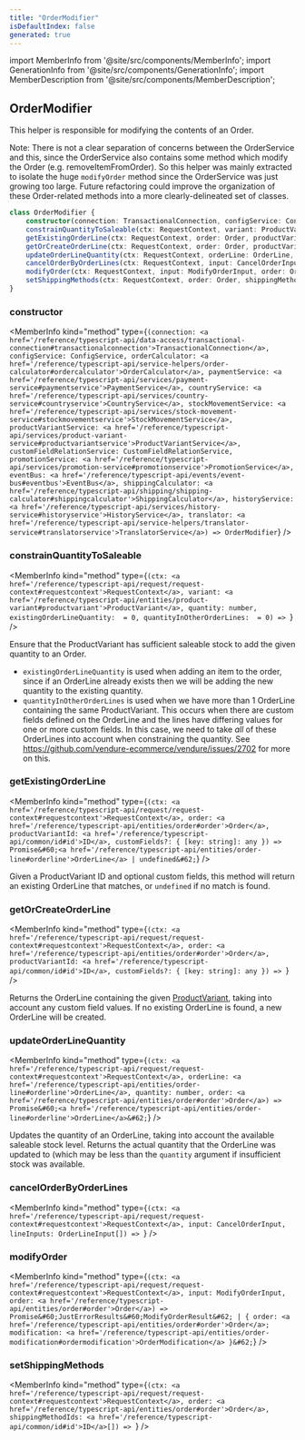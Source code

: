 ```yaml
---
title: "OrderModifier"
isDefaultIndex: false
generated: true
---
```

<!-- This file was generated from the Vendure source. Do not modify. Instead, re-run the "docs:build" script -->
import MemberInfo from '@site/src/components/MemberInfo';
import GenerationInfo from '@site/src/components/GenerationInfo';
import MemberDescription from '@site/src/components/MemberDescription';


## OrderModifier

<GenerationInfo sourceFile="packages/core/src/service/helpers/order-modifier/order-modifier.ts" sourceLine="81" packageName="@vendure/core" />

This helper is responsible for modifying the contents of an Order.

Note:
There is not a clear separation of concerns between the OrderService and this, since
the OrderService also contains some method which modify the Order (e.g. removeItemFromOrder).
So this helper was mainly extracted to isolate the huge `modifyOrder` method since the
OrderService was just growing too large. Future refactoring could improve the organization
of these Order-related methods into a more clearly-delineated set of classes.

```ts title="Signature"
class OrderModifier {
    constructor(connection: TransactionalConnection, configService: ConfigService, orderCalculator: OrderCalculator, paymentService: PaymentService, countryService: CountryService, stockMovementService: StockMovementService, productVariantService: ProductVariantService, customFieldRelationService: CustomFieldRelationService, promotionService: PromotionService, eventBus: EventBus, shippingCalculator: ShippingCalculator, historyService: HistoryService, translator: TranslatorService)
    constrainQuantityToSaleable(ctx: RequestContext, variant: ProductVariant, quantity: number, existingOrderLineQuantity:  = 0, quantityInOtherOrderLines:  = 0) => ;
    getExistingOrderLine(ctx: RequestContext, order: Order, productVariantId: ID, customFields?: { [key: string]: any }) => Promise<OrderLine | undefined>;
    getOrCreateOrderLine(ctx: RequestContext, order: Order, productVariantId: ID, customFields?: { [key: string]: any }) => ;
    updateOrderLineQuantity(ctx: RequestContext, orderLine: OrderLine, quantity: number, order: Order) => Promise<OrderLine>;
    cancelOrderByOrderLines(ctx: RequestContext, input: CancelOrderInput, lineInputs: OrderLineInput[]) => ;
    modifyOrder(ctx: RequestContext, input: ModifyOrderInput, order: Order) => Promise<JustErrorResults<ModifyOrderResult> | { order: Order; modification: OrderModification }>;
    setShippingMethods(ctx: RequestContext, order: Order, shippingMethodIds: ID[]) => ;
}
```

<div className="members-wrapper">

### constructor

<MemberInfo kind="method" type={`(connection: <a href='/reference/typescript-api/data-access/transactional-connection#transactionalconnection'>TransactionalConnection</a>, configService: ConfigService, orderCalculator: <a href='/reference/typescript-api/service-helpers/order-calculator#ordercalculator'>OrderCalculator</a>, paymentService: <a href='/reference/typescript-api/services/payment-service#paymentservice'>PaymentService</a>, countryService: <a href='/reference/typescript-api/services/country-service#countryservice'>CountryService</a>, stockMovementService: <a href='/reference/typescript-api/services/stock-movement-service#stockmovementservice'>StockMovementService</a>, productVariantService: <a href='/reference/typescript-api/services/product-variant-service#productvariantservice'>ProductVariantService</a>, customFieldRelationService: CustomFieldRelationService, promotionService: <a href='/reference/typescript-api/services/promotion-service#promotionservice'>PromotionService</a>, eventBus: <a href='/reference/typescript-api/events/event-bus#eventbus'>EventBus</a>, shippingCalculator: <a href='/reference/typescript-api/shipping/shipping-calculator#shippingcalculator'>ShippingCalculator</a>, historyService: <a href='/reference/typescript-api/services/history-service#historyservice'>HistoryService</a>, translator: <a href='/reference/typescript-api/service-helpers/translator-service#translatorservice'>TranslatorService</a>) => OrderModifier`}   />


### constrainQuantityToSaleable

<MemberInfo kind="method" type={`(ctx: <a href='/reference/typescript-api/request/request-context#requestcontext'>RequestContext</a>, variant: <a href='/reference/typescript-api/entities/product-variant#productvariant'>ProductVariant</a>, quantity: number, existingOrderLineQuantity:  = 0, quantityInOtherOrderLines:  = 0) => `}   />

Ensure that the ProductVariant has sufficient saleable stock to add the given
quantity to an Order.

- `existingOrderLineQuantity` is used when adding an item to the order, since if an OrderLine
already exists then we will be adding the new quantity to the existing quantity.
- `quantityInOtherOrderLines` is used when we have more than 1 OrderLine containing the same
ProductVariant. This occurs when there are custom fields defined on the OrderLine and the lines
have differing values for one or more custom fields. In this case, we need to take _all_ of these
OrderLines into account when constraining the quantity. See https://github.com/vendure-ecommerce/vendure/issues/2702
for more on this.
### getExistingOrderLine

<MemberInfo kind="method" type={`(ctx: <a href='/reference/typescript-api/request/request-context#requestcontext'>RequestContext</a>, order: <a href='/reference/typescript-api/entities/order#order'>Order</a>, productVariantId: <a href='/reference/typescript-api/common/id#id'>ID</a>, customFields?: { [key: string]: any }) => Promise&#60;<a href='/reference/typescript-api/entities/order-line#orderline'>OrderLine</a> | undefined&#62;`}   />

Given a ProductVariant ID and optional custom fields, this method will return an existing OrderLine that
matches, or `undefined` if no match is found.
### getOrCreateOrderLine

<MemberInfo kind="method" type={`(ctx: <a href='/reference/typescript-api/request/request-context#requestcontext'>RequestContext</a>, order: <a href='/reference/typescript-api/entities/order#order'>Order</a>, productVariantId: <a href='/reference/typescript-api/common/id#id'>ID</a>, customFields?: { [key: string]: any }) => `}   />

Returns the OrderLine containing the given <a href='/reference/typescript-api/entities/product-variant#productvariant'>ProductVariant</a>, taking into account any custom field values. If no existing
OrderLine is found, a new OrderLine will be created.
### updateOrderLineQuantity

<MemberInfo kind="method" type={`(ctx: <a href='/reference/typescript-api/request/request-context#requestcontext'>RequestContext</a>, orderLine: <a href='/reference/typescript-api/entities/order-line#orderline'>OrderLine</a>, quantity: number, order: <a href='/reference/typescript-api/entities/order#order'>Order</a>) => Promise&#60;<a href='/reference/typescript-api/entities/order-line#orderline'>OrderLine</a>&#62;`}   />

Updates the quantity of an OrderLine, taking into account the available saleable stock level.
Returns the actual quantity that the OrderLine was updated to (which may be less than the
`quantity` argument if insufficient stock was available.
### cancelOrderByOrderLines

<MemberInfo kind="method" type={`(ctx: <a href='/reference/typescript-api/request/request-context#requestcontext'>RequestContext</a>, input: CancelOrderInput, lineInputs: OrderLineInput[]) => `}   />


### modifyOrder

<MemberInfo kind="method" type={`(ctx: <a href='/reference/typescript-api/request/request-context#requestcontext'>RequestContext</a>, input: ModifyOrderInput, order: <a href='/reference/typescript-api/entities/order#order'>Order</a>) => Promise&#60;JustErrorResults&#60;ModifyOrderResult&#62; | { order: <a href='/reference/typescript-api/entities/order#order'>Order</a>; modification: <a href='/reference/typescript-api/entities/order-modification#ordermodification'>OrderModification</a> }&#62;`}   />


### setShippingMethods

<MemberInfo kind="method" type={`(ctx: <a href='/reference/typescript-api/request/request-context#requestcontext'>RequestContext</a>, order: <a href='/reference/typescript-api/entities/order#order'>Order</a>, shippingMethodIds: <a href='/reference/typescript-api/common/id#id'>ID</a>[]) => `}   />




</div>
